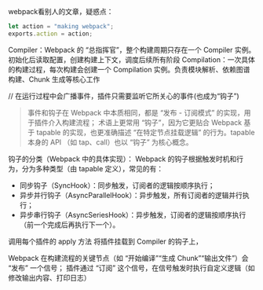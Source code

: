 webpack看别人的文章，疑惑点：

```js
let action = "making webpack";
exports.action = action;
```

Compiler：Webpack 的 “总指挥官”，整个构建周期只存在一个 Compiler 实例。初始化后读取配置，创建构建上下文，调度后续所有阶段
Compilation：一次具体的构建过程，每次构建会创建一个 Compilation 实例。负责模块解析、依赖图谱构建、Chunk 生成等核心工作

// 
在运行过程中会广播事件，插件只需要监听它所关心的事件(也成为“钩子”)

> 事件和钩子在 Webpack 中本质相同，都是 “发布 - 订阅模式” 的实现，用于插件介入构建流程；
> 术语上更常用 “钩子”，因为它更贴合 Webpack 基于 tapable 的实现，也更准确描述 “在特定节点挂载逻辑” 的行为。tapable 本身的 API （如 tap、call）也以 “钩子” 为核心概念。

钩子的分类（Webpack 中的具体实现）：
Webpack 的钩子根据触发时机和行为，分为多种类型（由 tapable 定义），常见的有：
* 同步钩子（SyncHook）：同步触发，订阅者的逻辑按顺序执行；
* 异步并行钩子（AsyncParallelHook）：异步触发，所有订阅者的逻辑并行执行；
* 异步串行钩子（AsyncSeriesHook）：异步触发，订阅者的逻辑按顺序执行（前一个完成后再执行下一个）。


调用每个插件的 apply 方法
将插件挂载到 Compiler 的钩子上，


Webpack 在构建流程的关键节点（如 “开始编译”“生成 Chunk”“输出文件”）会 “发布” 一个信号；
插件通过 “订阅” 这个信号，在信号触发时执行自定义逻辑（如修改输出内容、打印日志）